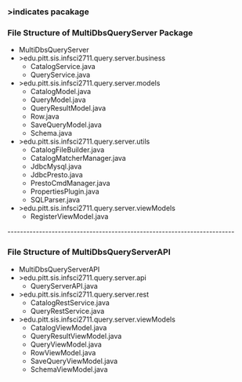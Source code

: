 
 <h3> >indicates pacakage </h3>
<html>
<body>

<h3>File Structure of MultiDbsQueryServer Package</h3>

<ul>
  <li>MultiDbsQueryServer</li>

  <li> >edu.pitt.sis.infsci2711.query.server.business
    <ul>
    <li>CatalogService.java</li>
    <li>QueryService.java</li>
    </ul>
  </li>
  
   <li> >edu.pitt.sis.infsci2711.query.server.models
    <ul>
    <li>CatalogModel.java</li>
    <li>QueryModel.java</li>
    <li>QueryResultModel.java</li> 
    <li>Row.java</li>
    <li>SaveQueryModel.java</li>
    <li>Schema.java</li> 
    </ul>
  </li>
  
   <li> >edu.pitt.sis.infsci2711.query.server.utils
    <ul>
    <li>CatalogFileBuilder.java</li>
    <li>CatalogMatcherManager.java</li>
    <li>JdbcMysql.java</li> 
    <li>JdbcPresto.java</li>
    <li>PrestoCmdManager.java</li>
    <li>PropertiesPlugin.java</li>
    <li>SQLParser.java</li> 
    </ul>
  </li>
  
  <li> >edu.pitt.sis.infsci2711.query.server.viewModels 
   <ul> 
   <li> RegisterViewModel.java</li>
   </ul>
  
</ul>
------------------------------------------------------------------------

<h3>File Structure of MultiDbsQueryServerAPI</h3>

<ul>
  <li>MultiDbsQueryServerAPI</li>

  <li> >edu.pitt.sis.infsci2711.query.server.api
    <ul>
    <li>QueryServerAPI.java</li>
    </ul>
  </li>
  
   <li> >edu.pitt.sis.infsci2711.query.server.rest
    <ul>
    <li>CatalogRestService.java</li>
    <li>QueryRestService.java</li>
    </ul>
  </li>
  
   <li> >edu.pitt.sis.infsci2711.query.server.viewModels
    <ul>
    <li>CatalogViewModel.java</li>
    <li>QueryResultViewModel.java</li>
    <li>QueryViewModel.java</li>
    <li>RowViewModel.java</li> 
    <li>SaveQueryViewModel.java</li>
    <li>SchemaViewModel.java</li>
    </ul>
  </li>
 
</ul>

</body>
</html>





